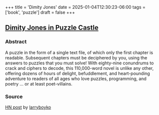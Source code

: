 +++
title = 'Dimity Jones'
date = 2025-01-04T12:30:23-06:00
tags = ['book', 'puzzle']
draft = false
+++

## [Dimity Jones in Puzzle Castle](https://obnakwa.itch.io/dimityjones) 

### Abstract

A puzzle in the form of a single text file, of which only the first chapter is readable. Subsequent chapters must be deciphered by you, using the answers to puzzles that you must solve!  With eighty-nine conundrums to crack and ciphers to decode, this 110,000-word novel is unlike any other, offering dozens of hours of delight, befuddlement, and heart-pounding adventure to readers of all ages who love puzzles, programming, and poetry ... or at least poet-villains.

### Source

[HN post](https://news.ycombinator.com/item?id=39972586) by [larryboyko](https://news.ycombinator.com/user?id=larryboyko)

